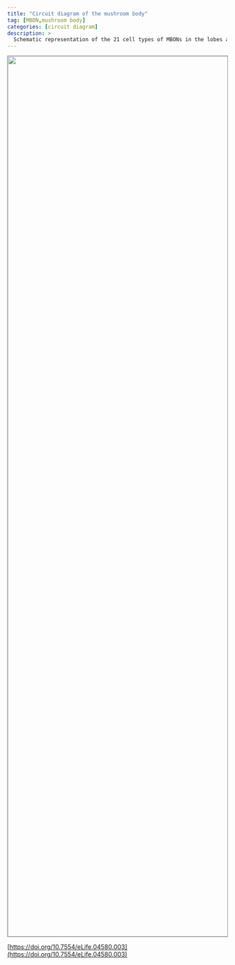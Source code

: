 ```yaml
---
title: "Circuit diagram of the mushroom body"
tag: [MBON,mushroom body]
categories: [circuit diagram]
description: >
  Schematic representation of the 21 cell types of MBONs in the lobes and one cell type of MBON in the calyx based on the data presented in the accompanying manuscript (Aso et al., 2014): circles, cell bodies; semicircles, dendrites; arrowheads, axon terminals; color-coding is by neurotransmitter as in panel (A) Three MBON cell-types (GABAergic MBON-γ1pedc>α/β, glutamatergic MBON-γ4>γ1γ2 and MBON-β1>α; marked as 11, 5 and 6 respectively) send axons into the MB lobes. Axons of MBON-γ4>γ1γ2 project from γ4 to γ1 and γ2, and thus have the potential to affect activity of MBON-γ1pedc>α/β. From γ1, the axon of MBON-γ1pedc>α/β projects to compartments in the α/β lobes including β1, where dendrites of MBON-β1>α arborize. Axons of both MBON-γ1pedc>α/β and MBON-β1>α project to the compartments in the α lobe. Therefore activity of MBONs in the α lobe can be regulated by these layered inter-compartmental connections. These three types of MBONs (11, 5 and 6) do not project back to their own dendrites. Therefore, the organization of the MBONs can be viewed as forming a multilayered feed-forward network (Aso et al., 2014). MBONs project to a small number of brain areas: the crepine (CRE; a region surrounding the horizontal/medial lobes), the superior medial protocerebrum (SMP), superior intermediate protocerebrum (SIP) and superior lateral protocerebrum (SLP) and the lateral horn (LH). The size of the arrowhead reflects the relative number of termini in each area. The MBONs are numbered and listed in Table 1. See the accompanying manuscript (Aso et al., 2014) and Table 1 for details.
---
```


<div style="border:1px solid grey;width:100%;height:fit-content;overflow:auto">
<img src="https://www.virtualflybrain.org/images/Aso_Figure_1b.jpeg" width="2300" height="2019" usemap="#Aso_Figure_1b" border="0">
<map name="Aso_Figure_1b">
    <area shape="poly" coords="669,893,1537,891,1536,783,1545,780,1526,746,1506,783,1515,784,1514,873,1338,873,1338,784,1349,782,1328,747,1310,781,1322,784,1320,869,1193,872,1194,786,1207,785,1183,747,1166,785,1174,786,1174,872,716,872,714,389,813,391,815,396,853,382,816,361,816,370,716,368,714,193,813,193,814,201,855,186,814,166,817,173,693,175,696,870,669,872,669,892" href="https://v2.virtualflybrain.org/org.geppetto.frontend/geppetto?i=VFB_00101567&id=FBbt_00100246" title="MBON-γ1pedc>α/β">
    <area shape="poly" coords="2255,1277,2256,119,917,122,919,102,708,102,725,136,2243,133,2247,1284,2257,1278" href="https://v2.virtualflybrain.org/org.geppetto.frontend/geppetto?i=VFB_00101567&id=FBbt_00100238" title="MBON-α3">
    <area shape="poly" coords="2189,1276,2191,170,968,173,974,153,926,153,939,182,2179,183,2181,1276,2189,1276" href="https://v2.virtualflybrain.org/org.geppetto.frontend/geppetto?i=VFB_00101567&id=FBbt_00110102" title="MBON-αʹ3m">
    <area shape="poly" coords="2126,1276,2125,218,1034,218,1041,199,955,198,980,233,2116,232,2118,1277,2129,1276" href="https://v2.virtualflybrain.org/org.geppetto.frontend/geppetto?i=VFB_00101567&id=FBbt_00110102" title="MBON-αʹ3ap">
    <area shape="poly" coords="2061,1277,2061,289,757,290,761,269,747,268,745,250,763,233,761,220,716,220,715,231,731,251,733,270,720,269,720,282,737,300,2050,300,2053,1276,2062,1276" href="https://v2.virtualflybrain.org/org.geppetto.frontend/geppetto?i=VFB_00101567&id=FBbt_00111011" title="MBON-α2p3p">
    <area shape="poly" coords="1997,1276,1995,337,910,338,911,319,867,320,874,341,841,338,843,321,758,322,773,350,1985,350,1988,1274,1999,1276" href="https://v2.virtualflybrain.org/org.geppetto.frontend/geppetto?i=VFB_00101567&id=FBbt_00110101" title="MBON-α2sc">
    <area shape="poly" coords="1933,1276,1932,387,1004,390,1006,370,922,370,937,400,1920,400,1921,1273,1933,1277" href="https://v2.virtualflybrain.org/org.geppetto.frontend/geppetto?i=VFB_00101567&id=FBbt_00100239" title="MBON-αʹ2">
    <area shape="poly" coords="1867,1265,1866,1243,1867,523,1004,522,1008,498,924,501,936,535,1857,536,1857,1275,1868,1273" href="https://v2.virtualflybrain.org/org.geppetto.frontend/geppetto?i=VFB_00101567&id=FBbt_00111010" title="MBON-αʹ1">
    <area shape="poly" coords="1792,1282,1801,576,1004,577,1009,559,918,562,931,590,1788,590,1802,1278" href="https://v2.virtualflybrain.org/org.geppetto.frontend/geppetto?i=VFB_00101567&id=FBbt_00111009" title="MBON-γ2αʹ1">
    <area shape="poly" coords="1735,1275,1740,1228,1734,1009,1699,993,1701,1208,1724,1194,1723,1276,1736,1274" href="https://v2.virtualflybrain.org/org.geppetto.frontend/geppetto?i=VFB_00101567&id=FBbt_00100234" title="MBON-γ5βʹ2a">
    <area shape="poly" coords="1673,1277,1672,639,1639,620,1642,863,1662,853,1663,1006,1640,995,1641,1048,1663,1037,1664,1278,1674,1279" href="https://v2.virtualflybrain.org/org.geppetto.frontend/geppetto?i=VFB_00101567&id=FBbt_00111012" title="MBON-β2βʹ2a">
    <area shape="poly" coords="1608,1278,1609,1275,1606,912,1570,891,1571,995,1598,983,1596,1276,1608,1276" href="https://v2.virtualflybrain.org/org.geppetto.frontend/geppetto?i=VFB_00101567&id=FBbt_00100232" title="MBON-βʹ2mp">
    <area shape="poly" coords="1543,1279,1543,918,1510,896,1513,997,1536,988,1533,1278,1543,1280" href="https://v2.virtualflybrain.org/org.geppetto.frontend/geppetto?i=VFB_00101567&id=FBbt_00111014" title="MBON-βʹ2mp_bilateral">
    <area shape="poly" coords="1478,1283,1478,1283,1476,1269,1524,1266,1523,1065,1491,1047,1495,1207,1513,1205,1514,1261,1478,1250,1477,1063,1442,1047,1444,1210,1467,1203,1467,1282,1478,1282" href="https://v2.virtualflybrain.org/org.geppetto.frontend/geppetto?i=VFB_00101567&id=FBbt_00111046" title="MBON-γ4γ5">
    <area shape="poly" coords="1414,1276,1414,610,926,611,925,203,830,206,829,196,797,212,830,233,833,222,907,224,906,397,831,398,831,389,796,408,833,429,833,419,908,417,907,629,1178,631,1178,694,1163,696,1184,733,1207,698,1195,696,1196,635,1380,633,1378,861,1403,851,1405,1276,1416,1277" href="https://v2.virtualflybrain.org/org.geppetto.frontend/geppetto?i=VFB_00101567&id=FBbt_00100242" title="MBON-β1>α">
    <area shape="poly" coords="1348,1278,1345,1027,741,1032,743,1135,733,1134,751,1166,768,1137,759,1136,762,1049,1312,1047,1312,1209,1340,1199,1338,1278,1347,1279" href="https://v2.virtualflybrain.org/org.geppetto.frontend/geppetto?i=VFB_00101567&id=FBbt_00111004" title="MBON-γ4>γ1γ2">
    <area shape="poly" coords="1283,1282,1283,1264,1281,646,1249,630,1250,868,1271,861,1274,1284,1285,1282" href="https://v2.virtualflybrain.org/org.geppetto.frontend/geppetto?i=VFB_00101567&id=FBbt_00111005" title="MBON-α1">
    <area shape="poly" coords="1216,1273,1215,1058,1183,1041,1185,1203,1204,1193,1206,1274,1218,1275" href="https://v2.virtualflybrain.org/org.geppetto.frontend/geppetto?i=VFB_00101567&id=FBbt_00111006" title="MBON-γ3">
    <area shape="poly" coords="1153,1280,1151,915,1121,897,1121,947,1143,940,1140,984,1118,973,1120,1020,1144,1011,1143,1060,1119,1054,1122,1209,1143,1201,1142,1281,1152,1280" href="https://v2.virtualflybrain.org/org.geppetto.frontend/geppetto?i=VFB_00101567&id=FBbt_00111007" title="MBON-γ3βʹ1">
    <area shape="poly" coords="1090,1274,1090,1274,1087,910,1064,899,1065,934,1080,933,1080,979,1066,975,1067,1008,1079,1004,1078,1251,1001,1252,1002,1433,980,1426,982,1470,1004,1461,1002,1542,984,1536,982,1582,1015,1564,1014,1260,1079,1261,1081,1275,1090,1275,1090,1274" href="https://v2.virtualflybrain.org/org.geppetto.frontend/geppetto?i=VFB_00101567&id=FBbt_00111008" title="MBON-βʹ1">
    <area shape="rect" coords="1492,1046,1734,1197" href="https://v2.virtualflybrain.org/org.geppetto.frontend/geppetto?i=VFB_00101567&id=FBbt_00100277" title="mushroom body gamma lobe slice 5">
    <area shape="rect" coords="1077,1051,1254,1203" href="https://v2.virtualflybrain.org/org.geppetto.frontend/geppetto?i=VFB_00101567&id=FBbt_00100276" title="mushroom body gamma lobe slice 4">
    <area shape="rect" coords="1512,636,1745,843" href="https://v2.virtualflybrain.org/org.geppetto.frontend/geppetto?i=VFB_00101567&id=FBbt_00100281" title="mushroom body beta lobe slice 2">
    <area shape="rect" coords="1294,635,1447,841" href="https://v2.virtualflybrain.org/org.geppetto.frontend/geppetto?i=VFB_00101567&id=FBbt_00100280" title="mushroom body beta lobe slice 1">
    <area shape="rect" coords="1505,900,1737,1036" href="https://v2.virtualflybrain.org/org.geppetto.frontend/geppetto?i=VFB_00101567&id=FBbt_00100279" title="mushroom body beta' lobe slice 2">
    <area shape="rect" coords="1063,906,1232,1027" href="https://v2.virtualflybrain.org/org.geppetto.frontend/geppetto?i=VFB_00101567&id=FBbt_00100278" title="mushroom body beta' lobe slice 1">
    <area shape="rect" coords="722,76,901,242" href="https://v2.virtualflybrain.org/org.geppetto.frontend/geppetto?i=VFB_00101567&id=FBbt_00100287" title="mushroom body alpha lobe slice 3">
    <area shape="rect" coords="719,264,900,482" href="https://v2.virtualflybrain.org/org.geppetto.frontend/geppetto?i=VFB_00101567&id=FBbt_00100286" title="mushroom body alpha lobe slice 2">
    <area shape="rect" coords="932,494,1005,605" href="https://v2.virtualflybrain.org/org.geppetto.frontend/geppetto?i=VFB_00101567&id=FBbt_00100282" title="mushroom body alpha' lobe slice 1">
    <area shape="rect" coords="929,264,1001,482" href="https://v2.virtualflybrain.org/org.geppetto.frontend/geppetto?i=VFB_00101567&id=FBbt_00100283" title="mushroom body alpha' lobe slice 2">
    <area shape="rect" coords="932,80,1031,247" href="https://v2.virtualflybrain.org/org.geppetto.frontend/geppetto?i=VFB_00101567&id=FBbt_00100284" title="mushroom body alpha' lobe slice 3">
    <area shape="rect" coords="1155,637,1271,841" href="https://v2.virtualflybrain.org/org.geppetto.frontend/geppetto?i=VFB_00101567&id=FBbt_00100285" title="mushroom body alpha lobe slice 1">
    <area shape="poly" coords="671,1278,671,635,637,622,641,639,659,649,639,660,641,860,661,856,659,1052,634,1044,637,1201,659,1195,660,1274,672,1276" href="https://v2.virtualflybrain.org/org.geppetto.frontend/geppetto?i=VFB_00101567&id=FBbt_00100246" title="MBON-γ1pedc>α/β">
    <area shape="rect" coords="597,635,689,849" href="https://v2.virtualflybrain.org/org.geppetto.frontend/geppetto?i=VFB_00101567&id=FBbt_00007453" title="pedunculus of adult mushroom ">
    <area shape="poly" coords="573,1276,575,1164,497,1129,499,1146,562,1176,562,1276,571,1276" href="https://v2.virtualflybrain.org/org.geppetto.frontend/geppetto?i=VFB_00101567&id=FBbt_00100240" title="MBON-calyx">
    <area shape="poly" coords="573,1346,573,1425,592,1426,566,1479,543,1424,560,1423,561,1343,575,1347" href="https://v2.virtualflybrain.org/org.geppetto.frontend/geppetto?i=VFB_00101567&id=FBbt_00100240" title="MBON-calyx">
    <area shape="poly" coords="670,1341,669,1437,682,1437,665,1473,646,1437,660,1435,663,1339,671,1342,672,1342" href="https://v2.virtualflybrain.org/org.geppetto.frontend/geppetto?i=VFB_00101567&id=FBbt_00100246" title="MBON-γ1pedc>α/β">
    <area shape="poly" coords="804,1275,805,1258,874,1258,871,1436,853,1429,853,1440,869,1452,853,1465,855,1478,875,1473,873,1543,851,1536,851,1551,872,1560,851,1575,850,1584,877,1583,886,1568,885,1057,859,1046,859,1056,872,1064,855,1078,855,1082,873,1074,873,1107,857,1105,857,1111,870,1117,858,1127,857,1135,872,1130,871,1163,859,1160,858,1168,870,1175,860,1187,860,1194,873,1188,873,1245,803,1247,805,1059,783,1047,781,1058,795,1066,782,1073,781,1082,795,1079,794,1108,780,1104,782,1115,793,1120,793,1122,780,1131,779,1137,793,1132,793,1164,782,1160,780,1166,794,1176,780,1186,780,1197,795,1191,794,1274,802,1274" href="https://v2.virtualflybrain.org/org.geppetto.frontend/geppetto?i=VFB_00101567&id=FBbt_00111013" title="MBON-γ1γ2">
    <area shape="poly" coords="803,1343,801,1667,823,1668,802,1709,803,1787,826,1789,798,1841,771,1789,795,1786,793,1710,773,1669,792,1668,794,1339,806,1345" href="https://v2.virtualflybrain.org/org.geppetto.frontend/geppetto?i=VFB_00101567&id=FBbt_00111013" title="MBON-γ1γ2">
    <area shape="poly" coords="1088,1342,1086,1416,1109,1416,1087,1460,1088,1540,1103,1542,1088,1570,1088,1689,1102,1691,1082,1727,1066,1691,1079,1689,1080,1565,1067,1542,1081,1541,1079,1459,1056,1413,1079,1414,1081,1339,1090,1342" href="https://v2.virtualflybrain.org/org.geppetto.frontend/geppetto?i=VFB_00101567&id=FBbt_00111008" title="MBON-βʹ1">
    <area shape="poly" coords="1151,1346,1150,1419,1170,1419,1146,1468,1122,1419,1142,1419,1142,1343,1153,1346" href="https://v2.virtualflybrain.org/org.geppetto.frontend/geppetto?i=VFB_00101567&id=FBbt_00111007" title="MBON-γ3βʹ1">
    <area shape="poly" coords="1218,1343,1218,1415,1238,1415,1212,1465,1186,1414,1207,1413,1209,1341,1218,1343" href="https://v2.virtualflybrain.org/org.geppetto.frontend/geppetto?i=VFB_00101567&id=FBbt_00111006" title="MBON-γ3">
    <area shape="poly" coords="1284,1345,1283,1703,1305,1703,1280,1747,1281,1792,1303,1792,1277,1843,1252,1794,1273,1793,1274,1746,1251,1699,1273,1700,1273,1339,1285,1345" href="https://v2.virtualflybrain.org/org.geppetto.frontend/geppetto?i=VFB_00101567&id=FBbt_00111005" title="MBON-α1">
    <area shape="poly" coords="1347,1347,1345,1435,1360,1435,1347,1459,1346,1553,1359,1554,1342,1589,1321,1553,1337,1554,1338,1461,1325,1434,1337,1434,1338,1342,1349,1348" href="https://v2.virtualflybrain.org/org.geppetto.frontend/geppetto?i=VFB_00101567&id=FBbt_00111004" title="MBON-γ4>γ1γ2">
    <area shape="poly" coords="1413,1348,1412,1690,1427,1690,1413,1716,1413,1808,1426,1808,1408,1844,1392,1808,1404,1807,1404,1716,1392,1688,1404,1688,1404,1346,1416,1346" href="https://v2.virtualflybrain.org/org.geppetto.frontend/geppetto?i=VFB_00101567&id=FBbt_00100242" title="MBON-β1>α">
    <area shape="poly" coords="1474,1345,1474,1419,1494,1418,1470,1470,1446,1419,1466,1419,1467,1343,1473,1345,1475,1347" href="https://v2.virtualflybrain.org/org.geppetto.frontend/geppetto?i=VFB_00101567&id=FBbt_00111046" title="MBON-γ4γ5">
    <area shape="poly" coords="1540,1336,1539,1425,1557,1425,1541,1454,1541,1546,1555,1545,1537,1577,1522,1549,1531,1548,1531,1453,1520,1426,1532,1426,1531,1337,1542,1337" href="https://v2.virtualflybrain.org/org.geppetto.frontend/geppetto?i=VFB_00101567&id=FBbt_00111014" title="MBON-βʹ2mp_bilateral">
    <area shape="poly" coords="1607,1347,1607,1417,1629,1417,1605,1462,1606,1554,1619,1555,1601,1592,1584,1558,1598,1556,1598,1461,1577,1417,1595,1416,1596,1342,1608,1348" href="https://v2.virtualflybrain.org/org.geppetto.frontend/geppetto?i=VFB_00101567&id=FBbt_00100232" title="MBON-βʹ2mp">
    <area shape="poly" coords="1669,1346,1670,1686,1683,1686,1668,1715,1668,1793,1690,1793,1664,1841,1641,1794,1661,1794,1661,1713,1648,1688,1662,1688,1662,1342,1670,1347" href="https://v2.virtualflybrain.org/org.geppetto.frontend/geppetto?i=VFB_00101567&id=FBbt_00111012" title="MBON-β2βʹ2a">
    <area shape="poly" coords="1737,1349,1738,1547,1759,1549,1733,1600,1709,1549,1729,1548,1728,1342,1738,1348" href="https://v2.virtualflybrain.org/org.geppetto.frontend/geppetto?i=VFB_00101567&id=FBbt_00100234" title="MBON-γ5βʹ2a">
    <area shape="poly" coords="1801,1345,1801,1417,1824,1417,1801,1460,1802,1538,1824,1540,1796,1590,1773,1540,1795,1540,1792,1459,1774,1417,1794,1418,1794,1343,1804,1347" href="https://v2.virtualflybrain.org/org.geppetto.frontend/geppetto?i=VFB_00101567&id=FBbt_00111009" title="MBON-γ2αʹ1">
    <area shape="poly" coords="1868,1346,1868,1673,1888,1673,1867,1715,1868,1805,1882,1805,1867,1832,1868,1925,1888,1926,1864,1978,1839,1927,1859,1926,1859,1830,1847,1805,1860,1805,1859,1714,1836,1672,1860,1672,1862,1345,1870,1345" href="https://v2.virtualflybrain.org/org.geppetto.frontend/geppetto?i=VFB_00101567&id=FBbt_00111010" title="MBON-αʹ1">
    <area shape="poly" coords="1929,1346,1930,1417,1950,1418,1930,1462,1931,1539,1952,1539,1930,1580,1929,1688,1943,1688,1926,1718,1910,1688,1922,1687,1922,1582,1900,1538,1923,1540,1922,1460,1901,1416,1922,1416,1923,1343,1931,1345" href="https://v2.virtualflybrain.org/org.geppetto.frontend/geppetto?i=VFB_00101567&id=FBbt_00100239" title="MBON-αʹ2">
    <area shape="poly" coords="1994,1346,1994,1689,2007,1689,1993,1715,1995,1789,2017,1790,1993,1835,1994,1925,2017,1924,1989,1975,1965,1926,1987,1925,1986,1833,1964,1789,1986,1789,1988,1713,1973,1689,1987,1689,1984,1342,1993,1346" href="https://v2.virtualflybrain.org/org.geppetto.frontend/geppetto?i=VFB_00101567&id=FBbt_00110101" title="MBON-α2sc">
    <area shape="poly" coords="2061,1345,2061,1350,2061,1506,2081,1506,2060,1549,2062,1686,2073,1687,2056,1720,2038,1687,2052,1684,2050,1547,2030,1502,2054,1504,2052,1343,2062,1343" href="https://v2.virtualflybrain.org/org.geppetto.frontend/geppetto?i=VFB_00101567&id=FBbt_00111011" title="MBON-α2p3p">
    <area shape="poly" coords="2125,1340,2125,1672,2146,1672,2125,1714,2125,1810,2139,1809,2124,1838,2124,1930,2145,1930,2122,1981,2095,1929,2115,1929,2115,1835,2101,1809,2115,1809,2115,1711,2094,1671,2117,1669,2116,1340,2124,1342" href="https://v2.virtualflybrain.org/org.geppetto.frontend/geppetto?i=VFB_00101567&id=FBbt_00110102" title="MBON-αʹ3ap">
    <area shape="poly" coords="2190,1345,2189,1673,2210,1673,2190,1715,2190,1811,2202,1811,2191,1837,2189,1933,2210,1933,2185,1982,2157,1931,2181,1928,2181,1833,2167,1811,2182,1809,2182,1712,2159,1671,2182,1672,2180,1342,2187,1343" href="https://v2.virtualflybrain.org/org.geppetto.frontend/geppetto?i=VFB_00101567&id=FBbt_00110102" title="MBON-αʹ3m">
    <area shape="poly" coords="2256,1346,2255,1575,2274,1575,2255,1616,2255,1705,2277,1705,2248,1756,2224,1706,2245,1705,2246,1611,2225,1573,2246,1574,2247,1343,2256,1344,2256,1348" href="https://v2.virtualflybrain.org/org.geppetto.frontend/geppetto?i=VFB_00101567&id=FBbt_00100238" title="MBON-α3">
    <area shape="rect" coords="343,1885,2279,1995" href="https://v2.virtualflybrain.org/org.geppetto.frontend/geppetto?i=VFB_00101567&id=FBbt_00007053" title="lateral horn">
    <area shape="rect" coords="344,1761,2283,1867" href="https://v2.virtualflybrain.org/org.geppetto.frontend/geppetto?i=VFB_00101567&id=FBbt_00007054" title="superior lateral protocerebrum">
    <area shape="rect" coords="344,1641,2281,1746" href="https://v2.virtualflybrain.org/org.geppetto.frontend/geppetto?i=VFB_00101567&id=FBbt_00045032" title="superior intermediate protocerebrum">
    <area shape="rect" coords="344,1518,2284,1620" href="https://v2.virtualflybrain.org/org.geppetto.frontend/geppetto?i=VFB_00101567&id=FBbt_00007055" title="superior medial protocerebrum">
    <area shape="rect" coords="344,1390,2291,1498" href="https://v2.virtualflybrain.org/org.geppetto.frontend/geppetto?i=VFB_00101567&id=FBbt_00045037" title="crepine">
    <area shape="rect" coords="433,637,501,1195" href="https://v2.virtualflybrain.org/org.geppetto.frontend/geppetto?i=VFB_00101567&id=FBbt_00007385">
    <area shape="circle" coords="2249,1311,29" href="https://v2.virtualflybrain.org/org.geppetto.frontend/geppetto?i=VFB_00101567&id=FBbt_00100238" title="MBON-α3">
    <area shape="circle" coords="2185,1310,28" href="https://v2.virtualflybrain.org/org.geppetto.frontend/geppetto?i=VFB_00101567&id=FBbt_00110102" title="MBON-αʹ3m">
    <area shape="circle" coords="2122,1311,26" href="https://v2.virtualflybrain.org/org.geppetto.frontend/geppetto?i=VFB_00101567&id=FBbt_00110102" title="MBON-αʹ3ap">
    <area shape="circle" coords="2056,1310,26" href="https://v2.virtualflybrain.org/org.geppetto.frontend/geppetto?i=VFB_00101567&id=FBbt_00111011" title="MBON-α2p3p">
    <area shape="circle" coords="1990,1312,27" href="https://v2.virtualflybrain.org/org.geppetto.frontend/geppetto?i=VFB_00101567&id=FBbt_00110101" title="MBON-α2sc">
    <area shape="circle" coords="1928,1311,28" href="https://v2.virtualflybrain.org/org.geppetto.frontend/geppetto?i=VFB_00101567&id=FBbt_00100239" title="MBON-αʹ2">
    <area shape="circle" coords="1861,1310,26" href="https://v2.virtualflybrain.org/org.geppetto.frontend/geppetto?i=VFB_00101567&id=FBbt_00111010" title="MBON-αʹ1">
    <area shape="circle" coords="1798,1313,29" href="https://v2.virtualflybrain.org/org.geppetto.frontend/geppetto?i=VFB_00101567&id=FBbt_00111009" title="MBON-γ2αʹ1">
    <area shape="circle" coords="1731,1310,26" href="https://v2.virtualflybrain.org/org.geppetto.frontend/geppetto?i=VFB_00101567&id=FBbt_00100234" title="MBON-γ5βʹ2a">
    <area shape="circle" coords="1602,1310,27" href="https://v2.virtualflybrain.org/org.geppetto.frontend/geppetto?i=VFB_00101567&id=FBbt_00100232" title="MBON-βʹ2mp">
    <area shape="circle" coords="1472,1311,26" href="https://v2.virtualflybrain.org/org.geppetto.frontend/geppetto?i=VFB_00101567&id=FBbt_00111046" title="MBON-γ4γ5">
    <area shape="circle" coords="1409,1311,28" href="https://v2.virtualflybrain.org/org.geppetto.frontend/geppetto?i=VFB_00101567&id=FBbt_00100242" title="MBON-β1>α">
    <area shape="circle" coords="1668,1309,27" href="https://v2.virtualflybrain.org/org.geppetto.frontend/geppetto?i=VFB_00101567&id=FBbt_00111012" title="MBON-β2βʹ2a">
    <area shape="circle" coords="1207,1614,0" nohref="">
    <area shape="circle" coords="1537,1309,28" href="https://v2.virtualflybrain.org/org.geppetto.frontend/geppetto?i=VFB_00101567&id=FBbt_00111014" title="MBON-βʹ2mp_bilateral">
    <area shape="circle" coords="1344,1309,28" href="https://v2.virtualflybrain.org/org.geppetto.frontend/geppetto?i=VFB_00101567&id=FBbt_00111004" title="MBON-γ4>γ1γ2">
    <area shape="circle" coords="1279,1310,27" href="https://v2.virtualflybrain.org/org.geppetto.frontend/geppetto?i=VFB_00101567&id=FBbt_00111005" title="MBON-α1">
    <area shape="circle" coords="796,1310,27" href="https://v2.virtualflybrain.org/org.geppetto.frontend/geppetto?i=VFB_00101567&id=FBbt_00111013" title="MBON-γ1γ2">
    <area shape="circle" coords="667,1310,29" href="https://v2.virtualflybrain.org/org.geppetto.frontend/geppetto?i=VFB_00101567&id=FBbt_00100246" title="MBON-γ1pedc>α/β">
    <area shape="circle" coords="569,1309,27" href="https://v2.virtualflybrain.org/org.geppetto.frontend/geppetto?i=VFB_00101567&id=FBbt_00100240" title="MBON-calyx">
    <area shape="circle" coords="1212,1312,25" href="https://v2.virtualflybrain.org/org.geppetto.frontend/geppetto?i=VFB_00101567&id=FBbt_00111006" title="MBON-γ3">
    <area shape="circle" coords="1147,1311,24" href="https://v2.virtualflybrain.org/org.geppetto.frontend/geppetto?i=VFB_00101567&id=FBbt_00111007" title="MBON-γ3βʹ1">
    <area shape="circle" coords="1083,1310,24" href="https://v2.virtualflybrain.org/org.geppetto.frontend/geppetto?i=VFB_00101567&id=FBbt_00111008" title="MBON-βʹ1">
    <area shape="rect" coords="605,1048,830,1201" href="https://v2.virtualflybrain.org/org.geppetto.frontend/geppetto?i=VFB_00101567&id=FBbt_00100273" title="mushroom body gamma lobe slice 1">
    <area shape="rect" coords="1294,1046,1441,1197" href="https://v2.virtualflybrain.org/org.geppetto.frontend/geppetto?i=VFB_00101567&id=FBbt_00100275" title="mushroom body gamma lobe slice 3">
    <area shape="rect" coords="852,1051,1037,1203" href="https://v2.virtualflybrain.org/org.geppetto.frontend/geppetto?i=VFB_00101567&id=FBbt_00100274" title="mushroom body gamma lobe slice 2">
    <area shape="rect" coords="1051,599,1758,1240" href="https://v2.virtualflybrain.org/org.geppetto.frontend/geppetto?i=VFB_00101567&id=FBbt_00100214&amp;name=PAM%20(synonym)" title="dopaminergic PAM cluster">
    <area shape="rect" coords="525,67,1049,1235" href="https://v2.virtualflybrain.org/org.geppetto.frontend/geppetto?i=VFB_00101567&id=FBbt_00100219&amp;name=dopaminergic%20PPL1%20neuron" title="dopaminergic PPL1 cluster">
</map>
</div>


[https://doi.org/10.7554/eLife.04580.003](https://doi.org/10.7554/eLife.04580.003)
